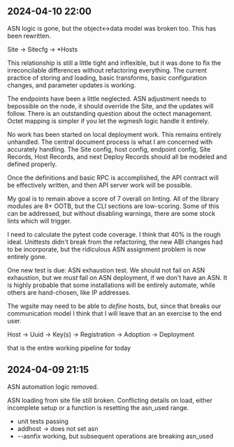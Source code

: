 ## 2024-04-10 22:00

ASN logic is gone, but the object<->data model was broken too.  This has been rewritten.

Site
 -> Sitecfg
 -> *Hosts

This relationship is still a little tight and inflexible, but it was done to fix the irreconcilable
differences without refactoring everything.  The current practice of storing and loading, basic transforms,
basic configuration changes, and parameter updates is working.

The endpoints have been a little neglected. ASN adjustment needs to bepossible on the node, it should override the
Site, and the updates will follow.  There is an outstanding question about the octect management. Octet mapping
is simpler if you let the wgmesh logic handle it entirely.

No work has been started on local deployment work.  This remains entirely unhandled. The central document process
is what I am concerned with accurately handling. The Site config, host config, endpoint config, Site Records, 
Host Records, and next Deploy Records should all be modeled and defined properly.

Once the definitions and basic RPC is accomplished, the API contract will be effectively written, and then
API server work will be possible.

My goal is to remain above a score of 7 overall on linting.  All of the library modules are 8+ OOTB, but the
CLI sections are low-scoring. Some of this can be addressed, but without disabling warnings, there are some
stock lints which will trigger.

I need to calculate the pytest code coverage.  I think that 40% is the rough ideal. Unittests didn't break
from the refactoring, the new ABI changes had to be incorporate, but the ridiculous ASN assignment
problem is now entirely gone.  

One new test is due: ASN exhaustion test.  We should not fail on ASN exhaustion, but we _must_ fail 
on ASN deployment, if we don't have an ASN. It is highly probable that some installations will be entirely
automate, while others are hand-chosen, like IP addresses.

The wgsite may need to be able to _define_ hosts, but, since that breaks our communication model I 
think that I will leave that an an exercise to the end user.

Host -> Uuid -> Key(s) -> Registration -> Adoption -> Deployment

that is the entire working pipeline for today

## 2024-04-09 21:15

ASN automation logic removed.

ASN loading from site file still broken. Conflicting details on load, either incomplete setup or a 
function is resetting the asn_used range.

- unit tests passing
- addhost -> does not set asn
- --asnfix working, but subsequent operations are breaking asn_used



